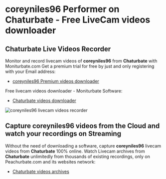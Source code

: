 # coreyniles96 Performer on Chaturbate - Free LiveCam videos downloader

## Chaturbate Live Videos Recorder

Monitor and record livecam videos of **coreyniles96** from **Chaturbate** with Moniturbate.com
Get a premium trial for free by just and only registering with your Email address:
* [coreyniles96 Premium videos downloader](https://moniturbate.com/request-demo-licence-key.html)

Free livecam videos downloader - Moniturbate Software:
* [Chaturbate videos downloader](https://moniturbate.com/moniturbate-download-software.html)

![coreyniles96 livecam videos recorder](https://peachurnet.com/templates/moniturbate-software.png)


## Capture coreyniles96 videos from the Cloud and watch your recordings on Streaming

Without the need of downloading a software, capture **coreyniles96** livecam videos from **Chaturbate** 100% online.
Watch Livecam archives from **Chaturbate** unlimitedly from thousands of existing recordings, only on Peachurbate.com and its websites network:
* [Chaturbate videos archives](https://peachurnet.com/)